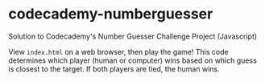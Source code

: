 # codecademy-numberguesser
Solution to Codecademy's Number Guesser Challenge Project (Javascript)

View `index.html` on a web browser, then play the game! This code determines which player (human or computer) wins based on which guess is closest to the target. If both players are tied, the human wins.
